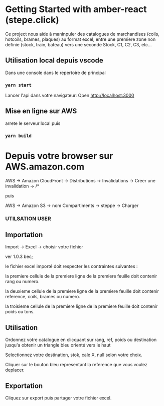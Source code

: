 # Getting Started with amber-react (stepe.click)

Ce project nous aide à maninpuler des catalogues de marchandises (coils, hotcoils, brames, plaques) au format excel, entre une premiere zone non definie
(stock, train, bateau) vers une seconde Stock, C1, C2, C3, etc...


## Utilisation local depuis vscode

Dans une console dans le repertoire de principal
### `yarn start`

Lancer l'api  dans votre navigateur:
Open [http://localhost:3000](http://localhost:3000) 

## Mise en ligne sur AWS
arrete le serveur local puis
### `yarn build`

# Depuis votre browser sur AWS.amazon.com
AWS -> Amazon CloudFront -> Distributions -> Invalidations -> Creer une invalidation -> /*

puis 

AWS ->  Amazon S3 -> nom Compartiments -> steppe -> Charger

### UTILSATION USER
## Importation

Import -> Excel -> choisir votre fichier

ver 1.0.3 bec;

le fichier excel importé doit respecter les contraintes suivantes : 

la premiere cellule de la premiere ligne de la premiere feuille doit contenir rang ou numero. 

la deuxieme cellule de la premiere ligne de la premiere feuille doit contenir reference, coils, brames ou numero.

la troisieme cellule de la premiere ligne de la premiere feuille doit contenir poids ou tons.


## Utilisation
Ordonnez votre catalogue en clicquant sur rang, ref, poids ou destination  jusqu'a obtenir un triangle bleu orienté vers le haut

Selectionnez votre destination, stok, cale X, null selon votre choix.

Cliquer sur le bouton bleu representant la reference que vous voulez deplacer.


 ## Exportation
 
 Cliquez sur export puis partager votre fichier excel.
